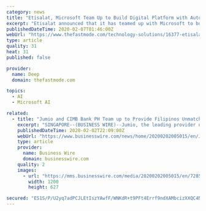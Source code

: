 ```yaml
---
category: news
title: "Etisalat, Microsoft Team Up to Build Digital Platform with Automation and AI"
excerpt: "Etisalat announced that it has teamed up with Microsoft to build a digital platform infused with automation and AI providing a simplified network architecture and operations empowering its subscribers and improving customer experience. Microsoft Azure will power the infusion of AI capabilities into Etisalat’s network by expanding Microsoft ..."
publishedDateTime: 2020-02-07T01:46:00Z
webUrl: "https://www.thefastmode.com/technology-solutions/16377-etisalat-microsoft-team-up-to-build-digital-platform-with-automation-and-ai"
type: article
quality: 31
heat: 31
published: false

provider:
  name: Deep
  domain: thefastmode.com

topics:
  - AI
  - Microsoft AI

related:
  - title: "Jumio and CIMB Bank PH Team up to Provide Filipinos Unmatched Digital Onboarding Experience With AI-Powered Identity Verification Technology"
    excerpt: "SINGAPORE--(BUSINESS WIRE)--Jumio, the leading provider of AI-powered end-to-end identity verification and authentication solutions, has partnered with CIMB Bank Philippines’ all-digital bank to provide a simple, hassle-free and convenient digital onboarding solution to Filipinos. In its first full year of formal operations, CIMB Bank ..."
    publishedDateTime: 2020-02-02T22:09:00Z
    webUrl: "https://www.businesswire.com/news/home/20200202005015/en/Jumio-CIMB-Bank-PH-Team-Provide-Filipinos"
    type: article
    provider:
      name: Business Wire
      domain: businesswire.com
    quality: 2
    images:
      - url: "https://mms.businesswire.com/media/20200202005015/en/728556/23/Jumio_logo_for_BW_.jpg"
        width: 1200
        height: 627

secured: "ES1S/P/U2yq7adPCJLEtIszYAwfF/WNKdR+t9PFt4Errf9ndXAMbcizXXQC4Nbogr43bopxnUjAQCuidua+le/htEulC69s4CEicGgYOR+sbN0DxDGSxV9prJAO73G6kLKp4x+9hzqrRoq3JtorbWBC2xefua+EdkdeZqxEyUNCLGrxLLh6ikxohTU8BzWoZmjz6HZ+CBIO7XjI3I8wUSUMNn4n22IZAQ96kIJXQcZk6Yu8WvwbaLuXqliet0yy3vSCfoZPq5BwRqIx8bASwIv+4uJ7mkBc3GXUs8/8DVhJV3Vk7atLpN16gKzsotYrtN7zzTJk8/dyGHlHUzuN+utAZlWC/ahpKQLhGlfyzLq2Vadu0wGs53yMGOApOpytTmo7ANYnc15mKDXalBh3kKBmw1xK+opHLb6GORMrNRr9i3M+XWm0bnQGA01btY4UGuoNEne9MlsMLPjA5YJYeRh7c13y7TOr9HP7J5ekAyKQ=;WWHYVHO207uyBUMC4K1a2w=="
---
```


